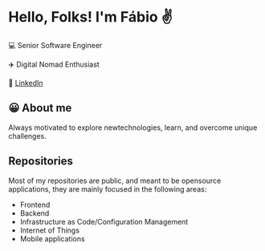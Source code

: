 # Hello, Folks! I'm Fábio ✌️

💻 Senior Software Engineer

✈️ Digital Nomad Enthusiast

💬 [LinkedIn](https://www.linkedin.com/in/fabio-madeira/) 

## 😀 About me
Always motivated to explore newtechnologies, learn, and overcome unique challenges.


## Repositories

Most of my repositories are public, and meant to be opensource applications, they are mainly focused in the following areas:
- Frontend
- Backend
- Infrastructure as Code/Configuration Management
- Internet of Things
- Mobile applications

